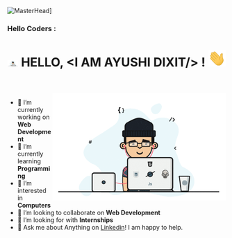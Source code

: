 ![MasterHead](https://1.bp.blogspot.com/-7A4WynwLsMw/XbBpCXG8fHI/AAAAAAAAMt4/uOa1bpLskYgrwGbllhSu2SDj_Mig8SXJQCLcBGAsYHQ/s1600/2000_600px.gif)]
### Hello Coders :

<h1 align="center">
  <a target="_blank">
    <img src="https://github.com/Angryl/GitHub-tutorials/blob/main/gif/image.gif" width="24px" style="max-width:100%;">
  </a>
  HELLO, &lt;I AM AYUSHI DIXIT/&gt; !
  <a target="_blank">
    <img src="https://github.com/Angryl/GitHub-tutorials/blob/main/gif/Hi.gif"width="40px" />
    
  </a>
</h1>

<br/>
<br/>
<a target="_blank">
  <img align="right" height="250" width="400" alt="GIF" src="https://github.com/Angryl/GitHub-tutorials/blob/main/gif/image.gif">
</a>

- 🔭 I’m currently working on **Web Development**
- 🌱 I’m currently learning **Programming**
- 👀 I’m interested in **Computers**
- 👯 I’m looking to collaborate on **Web Development**
- 🤔 I’m looking for with **Internships**
- 💬 Ask me about Anything on [Linkedin](https://www.linkedin.com/in/ayushidixit888/)! I am happy to help.


